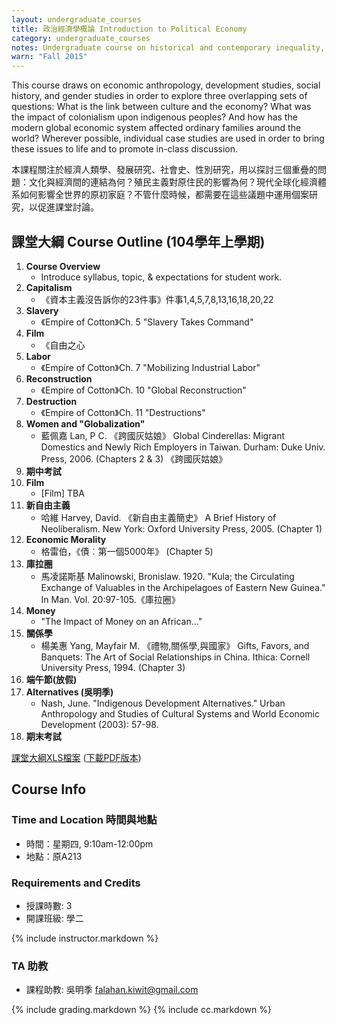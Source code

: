 ```yaml
---
layout: undergraduate_courses
title: 政治經濟學概論 Introduction to Political Economy
category: undergraduate_courses
notes: Undergraduate course on historical and contemporary inequality, focusing on the colonial encounter as well as issues pertaining to class, race, and gender.
warn: "Fall 2015"
---
```


This course draws on economic anthropology, development studies, social history, and gender studies in order to explore three overlapping sets of questions: What is the link between culture and the economy? What was the impact of colonialism upon indigenous peoples? And how has the modern global economic system affected ordinary families around the world? Wherever possible, individual case studies are used in order to bring these issues to life and to promote in-class discussion.

本課程關注於經濟人類學、發展研究、社會史、性別研究，用以探討三個重疊的問題：文化與經濟間的連結為何？殖民主義對原住民的影響為何？現代全球化經濟體系如何影響全世界的原初家庭？不管什麼時候，都需要在這些議題中運用個案研究，以促進課堂討論。

## 課堂大綱 Course Outline (104學年上學期)

1. **Course Overview**    
    * Introduce syllabus, topic, & expectations for student work.
2. **Capitalism**
    * 《資本主義沒告訴你的23件事》件事1,4,5,7,8,13,16,18,20,22
3. **Slavery**
    * 《Empire of Cotton》Ch. 5 "Slavery Takes Command"
4. **Film**
    * 《自由之心
5. **Labor**
    * 《Empire of Cotton》Ch. 7 "Mobilizing Industrial Labor"
6. **Reconstruction**
    * 《Empire of Cotton》Ch. 10 "Global Reconstruction"
7. **Destruction**
    * 《Empire of Cotton》Ch. 11 "Destructions"
8. **Women and "Globalization"**
    * 藍佩嘉 Lan, P C. 《跨國灰姑娘》 Global Cinderellas: Migrant Domestics and Newly Rich Employers in Taiwan. Durham: Duke Univ. Press, 2006. (Chapters 2 & 3)    《跨國灰姑娘》
9. **期中考試**
10. **Film**
    * [Film] TBA
11. **新自由主義**
    * 哈維 Harvey, David. 《新自由主義簡史》 A Brief History of Neoliberalism. New York: Oxford University Press, 2005.
    (Chapter 1)
12. **Economic Morality**
    * 格雷伯，《債︰第一個5000年》 (Chapter 5)
13. **庫拉圈**
    * 馬凌諾斯基 Malinowski, Bronislaw. 1920. "Kula; the Circulating Exchange of Valuables in the Archipelagoes of Eastern New Guinea." In Man. Vol. 20:97-105.《庫拉圈》
14. **Money**
    * "The Impact of Money on an African…"
15. **關係學**
    * 楊美惠 Yang, Mayfair M. 《禮物,關係學,與國家》 Gifts, Favors, and Banquets: The Art of Social Relationships in China. Ithica: Cornell University Press, 1994. (Chapter 3)
16. **端午節(放假)**	
17. **Alternatives (吳明季)**
    * Nash, June. "Indigenous Development Alternatives." Urban Anthropology and Studies of Cultural Systems and World Economic Development (2003): 57-98.
18. **期末考試**


[課堂大綱XLS檔案](https://docs.google.com/spreadsheets/d/1dGlTQcOMS2agFvcLAViTPMQDf6zBNREX3aey5x7VMQ0/pubhtml?gid=0&single=true) ([下載PDF版本](https://docs.google.com/spreadsheets/d/1dGlTQcOMS2agFvcLAViTPMQDf6zBNREX3aey5x7VMQ0/pub?gid=0&single=true&output=pdf))


## Course Info

### Time and Location 時間與地點
* 時間：星期四, 9:10am-12:00pm
* 地點：原A213

### Requirements and Credits
* 授課時數: 3
* 開課班級: 學二

{% include instructor.markdown %}

### TA 助教
* 課程助教: 吳明季 falahan.kiwit@gmail.com

{% include grading.markdown %}
{% include cc.markdown %}